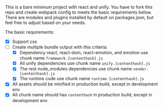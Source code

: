 This is a bare minimum project with react and unify. You have to fork this repo and create webpack config to meets the basic requirements below. There are modules and plugins installed by default on packages.json, but feel free to adjust based on your needs.

The basic requirements:
- [x] Support css
- [ ] Create multiple bundle output with this criteria:
  - [x] Dependency react, react-dom, react-emotion, and emotion use chunk name `framework.[contenthash].js`
  - [x] All unify dependencies use chunk name `unify.[contenthash].js`
  - [x] The rest node_modules dependencies use chunk name `vendor.[contenthash].js`
  - [x] The runtime code use chunk name `runtime.[contenthash].js`
- [x] All assets should be minified in production build, except in development env
- [x] All chunk name should has `contenthash` in production build, except in development env
